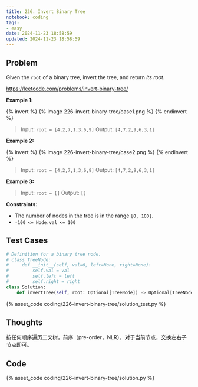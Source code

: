 ```yaml
---
title: 226. Invert Binary Tree
notebook: coding
tags:
- easy
date: 2024-11-23 18:58:59
updated: 2024-11-23 18:58:59
---
```

## Problem

Given the `root` of a binary tree, invert the tree, and return _its root_.

<https://leetcode.com/problems/invert-binary-tree/>

**Example 1:**

{% invert %}
{% image 226-invert-binary-tree/case1.png %}
{% endinvert %}

> Input: `root = [4,2,7,1,3,6,9]`
> Output: `[4,7,2,9,6,3,1]`

**Example 2:**

{% invert %}
{% image 226-invert-binary-tree/case2.png %}
{% endinvert %}

> Input: `root = [4,2,7,1,3,6,9]`
> Output: `[4,7,2,9,6,3,1]`

**Example 3:**

> Input: `root = []`
> Output: `[]`

**Constraints:**

- The number of nodes in the tree is in the range `[0, 100]`.
- `-100 <= Node.val <= 100`

## Test Cases

``` python
# Definition for a binary tree node.
# class TreeNode:
#     def __init__(self, val=0, left=None, right=None):
#         self.val = val
#         self.left = left
#         self.right = right
class Solution:
    def invertTree(self, root: Optional[TreeNode]) -> Optional[TreeNode]:
```

{% asset_code coding/226-invert-binary-tree/solution_test.py %}

## Thoughts

按任何顺序遍历二叉树，前序（pre-order，NLR），对于当前节点，交换左右子节点即可。

## Code

{% asset_code coding/226-invert-binary-tree/solution.py %}
